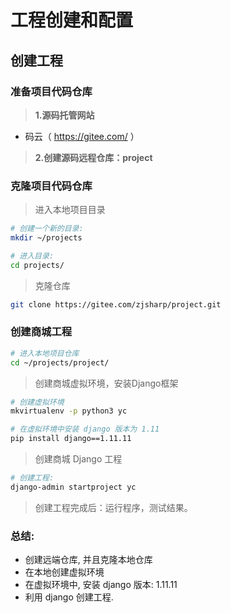 # 工程创建和配置

## 创建工程

### 准备项目代码仓库

> **1.源码托管网站**

- 码云（ https://gitee.com/ ）

> **2.创建源码远程仓库：project**

### 克隆项目代码仓库

> 进入本地项目目录

```bash
# 创建一个新的目录: 
mkdir ~/projects

# 进入目录: 
cd projects/
```

> 克隆仓库

```bash
git clone https://gitee.com/zjsharp/project.git
```

### 创建商城工程

```bash
# 进入本地项目仓库
cd ~/projects/project/
```

> 创建商城虚拟环境，安装Django框架

```bash
# 创建虚拟环境
mkvirtualenv -p python3 yc

# 在虚拟环境中安装 django 版本为 1.11
pip install django==1.11.11
```

> 创建商城 Django 工程

```bash
# 创建工程: 
django-admin startproject yc
```

> 创建工程完成后：运行程序，测试结果。

### 总结:

- 创建远端仓库, 并且克隆本地仓库
- 在本地创建虚拟环境
- 在虚拟环境中, 安装 django 版本: 1.11.11
- 利用 django 创建工程.